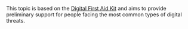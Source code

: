 This topic is based on the [Digital First Aid Kit](http://digitaldefenders.org/digitalfirstaid/) and aims to provide preliminary support for people facing the most common types of digital threats.